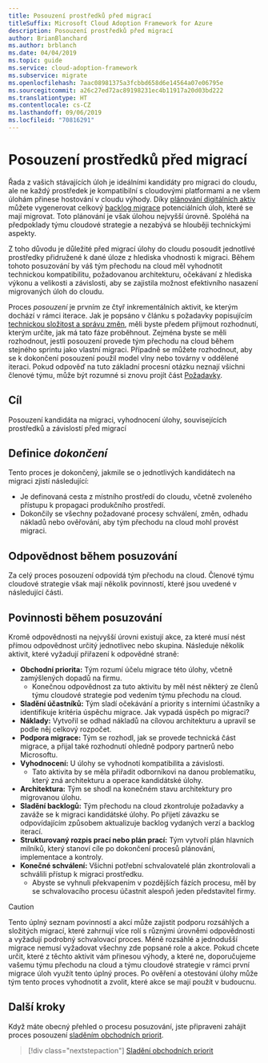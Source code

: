 ```yaml
---
title: Posouzení prostředků před migrací
titleSuffix: Microsoft Cloud Adoption Framework for Azure
description: Posouzení prostředků před migrací
author: BrianBlanchard
ms.author: brblanch
ms.date: 04/04/2019
ms.topic: guide
ms.service: cloud-adoption-framework
ms.subservice: migrate
ms.openlocfilehash: 7aac08981375a3fcbbd658d6e14564a07e06795e
ms.sourcegitcommit: a26c27ed72ac89198231ec4b11917a20d03bd222
ms.translationtype: HT
ms.contentlocale: cs-CZ
ms.lasthandoff: 09/06/2019
ms.locfileid: "70816291"
---
```

# <a name="assess-assets-prior-to-migration"></a>Posouzení prostředků před migrací

Řada z vašich stávajících úloh je ideálními kandidáty pro migraci do cloudu, ale ne každý prostředek je kompatibilní s cloudovými platformami a ne všem úlohám přinese hostování v cloudu výhody. Díky [plánování digitálních aktiv](../../../digital-estate/index.md) můžete vygenerovat celkový [backlog migrace](../prerequisites/technical-complexity.md#migration-backlog-aligning-business-priorities-and-timing) potenciálních úloh, které se mají migrovat. Toto plánování je však úlohou nejvyšší úrovně. Spoléhá na předpoklady týmu cloudové strategie a nezabývá se hlouběji technickými aspekty.

Z toho důvodu je důležité před migrací úlohy do cloudu posoudit jednotlivé prostředky přidružené k dané úloze z hlediska vhodnosti k migraci. Během tohoto posuzování by váš tým přechodu na cloud měl vyhodnotit technickou kompatibilitu, požadovanou architekturu, očekávaní z hlediska výkonu a velikosti a závislosti, aby se zajistila možnost efektivního nasazení migrovaných úloh do cloudu.

Proces *posouzení* je prvním ze čtyř inkrementálních aktivit, ke kterým dochází v rámci iterace. Jak je popsáno v článku s požadavky popisujícím [technickou složitost a správu změn](../prerequisites/technical-complexity.md), měli byste předem přijmout rozhodnutí, kterým určíte, jak má tato fáze proběhnout. Zejména byste se měli rozhodnout, jestli posouzení provede tým přechodu na cloud během stejného sprintu jako vlastní migraci. Případně se můžete rozhodnout, aby se k dokončení posouzení použil model vlny nebo továrny v oddělené iteraci. Pokud odpověď na tuto základní procesní otázku neznají všichni členové týmu, může být rozumné si znovu projít část [Požadavky](../prerequisites/index.md).

## <a name="objective"></a>Cíl

Posouzení kandidáta na migraci, vyhodnocení úlohy, souvisejících prostředků a závislostí před migrací

## <a name="definition-of-done"></a>Definice *dokončení*

Tento proces je dokončený, jakmile se o jednotlivých kandidátech na migraci zjistí následující:

- Je definovaná cesta z místního prostředí do cloudu, včetně zvoleného přístupu k propagaci produkčního prostředí.
- Dokončily se všechny požadované procesy schválení, změn, odhadu nákladů nebo ověřování, aby tým přechodu na cloud mohl provést migraci.

## <a name="accountability-during-assessment"></a>Odpovědnost během posuzování

Za celý proces posouzení odpovídá tým přechodu na cloud. Členové týmu cloudové strategie však mají několik povinností, které jsou uvedené v následující části.

## <a name="responsibilities-during-assessment"></a>Povinnosti během posuzování

Kromě odpovědnosti na nejvyšší úrovni existují akce, za které musí nést přímou odpovědnost určitý jednotlivec nebo skupina. Následuje několik aktivit, které vyžadují přiřazení k odpovědné straně:

- **Obchodní priorita:** Tým rozumí účelu migrace této úlohy, včetně zamýšlených dopadů na firmu.
  - Konečnou odpovědnost za tuto aktivitu by měl nést některý ze členů týmu cloudové strategie pod vedením týmu přechodu na cloud.
- **Sladění účastníků:** Tým sladí očekávání a priority s interními účastníky a identifikuje kritéria úspěchu migrace. Jak vypadá úspěch po migraci?
- **Náklady:** Vytvořil se odhad nákladů na cílovou architekturu a upravil se podle něj celkový rozpočet.
- **Podpora migrace:** Tým se rozhodl, jak se provede technická část migrace, a přijal také rozhodnutí ohledně podpory partnerů nebo Microsoftu.
- **Vyhodnocení:** U úlohy se vyhodnotí kompatibilita a závislosti.
  - Tato aktivita by se měla přiřadit odborníkovi na danou problematiku, který zná architekturu a operace kandidátské úlohy.
- **Architektura:** Tým se shodl na konečném stavu architektury pro migrovanou úlohu.
- **Sladění backlogů:** Tým přechodu na cloud zkontroluje požadavky a zaváže se k migraci kandidátské úlohy. Po přijetí závazku se odpovídajícím způsobem aktualizuje backlog vydaných verzí a backlog iterací.
- **Strukturovaný rozpis prací nebo plán prací:** Tým vytvoří plán hlavních milníků, který stanoví cíle po dokončení procesů plánování, implementace a kontroly.
- **Konečné schválení:** Všichni potřební schvalovatelé plán zkontrolovali a schválili přístup k migraci prostředku.
  - Abyste se vyhnuli překvapením v pozdějších fázích procesu, měl by se schvalovacího procesu účastnit alespoň jeden představitel firmy.

> [!CAUTION]
> Tento úplný seznam povinností a akcí může zajistit podporu rozsáhlých a složitých migrací, které zahrnují více rolí s různými úrovněmi odpovědnosti a vyžadují podrobný schvalovací proces. Méně rozsáhlé a jednodušší migrace nemusí vyžadovat všechny zde popsané role a akce. Pokud chcete určit, které z těchto aktivit vám přinesou výhody, a které ne, doporučujeme vašemu týmu přechodu na cloud a týmu cloudové strategie v rámci první migrace úloh využít tento úplný proces. Po ověření a otestování úlohy může tým tento proces vyhodnotit a zvolit, které akce se mají použít v budoucnu.

## <a name="next-steps"></a>Další kroky

Když máte obecný přehled o procesu posuzování, jste připraveni zahájit proces posouzení [sladěním obchodních priorit](./business-priorities.md).

> [!div class="nextstepaction"]
> [Sladění obchodních priorit](./business-priorities.md)
